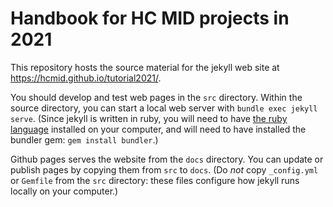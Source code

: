 # Handbook for HC MID projects in 2021

This repository hosts the source material for the jekyll web site at <https://hcmid.github.io/tutorial2021/>.

You should develop and test web pages in the `src` directory.  Within the source directory, you can start a local web server with `bundle exec jekyll serve`.  (Since jekyll is written in ruby, you will need to have [the ruby language](https://www.ruby-lang.org/en/documentation/installation) installed on your computer, and will need to have installed the bundler gem:  `gem install bundler`.)

Github pages serves the website from the `docs` directory.  You can update or publish pages by copying them from `src` to `docs`.  (Do *not* copy `_config.yml` or `Gemfile` from the `src` directory:  these files configure how jekyll runs locally on your computer.)
